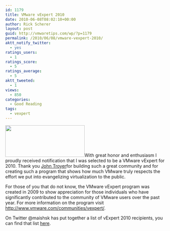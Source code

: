 ```yaml
---
id: 1179
title: VMware vExpert 2010
date: 2010-06-08T08:02:10+00:00
author: Rick Scherer
layout: post
guid: http://vmwaretips.com/wp/?p=1179
permalink: /2010/06/08/vmware-vexpert-2010/
aktt_notify_twitter:
  - yes
ratings_users:
  - 1
ratings_score:
  - 5
ratings_average:
  - 5
aktt_tweeted:
  - 1
views:
  - 850
categories:
  - Good Reading
tags:
  - vexpert
---
```

<img class="alignright size-full wp-image-1180" title="vmw_logo_vmware-expert_250x100" src="http://vmwaretips.com/wp/wp-content/uploads/2010/06/vmw_logo_vmware-expert_250x100.gif" alt="" width="250" height="100" />With great honor and enthusiasm I proudly received notification that I was selected to be a VMware vExpert for 2010. Thank you <a href="http://twitter.com/jtroyer" target="_blank">John Troyer</a>for building such a great community and for creating such a program that shows how much VMware truly respects the effort we put into evangelizing virtualization to the public.

For those of you that do not know, the VMware vExpert program was created in 2009 to show appreciation for those individuals who have significantly contributed to the community of VMware users over the past year. For more information on the program visit <a href="http://www.vmware.com/communities/vexpert/" target="_blank">http://www.vmware.com/communities/vexpert/</a>.

On Twitter @maishsk has put together a list of vExpert 2010 recipients, you can find that list <a href="http://twitter.com/maishsk/vmware-vexpert-2010" target="_blank">here</a>.